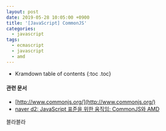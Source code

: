 ```yaml
---
layout: post
date: 2019-05-28 10:05:00 +0900
title: '[JavaScript] CommonJS'
categories:
  - javascript
tags:
  - ecmascript
  - javascript
  - amd
---
```


* Kramdown table of contents
{:toc .toc}

#### 관련 문서

- [http://www.commonjs.org/](http://www.commonjs.org/)
- [naver d2: JavaScript 표준을 위한 움직임: CommonJS와 AMD](https://d2.naver.com/helloworld/12864)

블라블라
